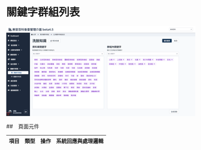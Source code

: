 # 關鍵字群組列表


![畫面示意](asset/set-keyword-group.png)



##　頁面元件


| 項目 | 類型 | 操作 | 系統回應與處理邏輯 |
| --- | --- | --- | --- |

